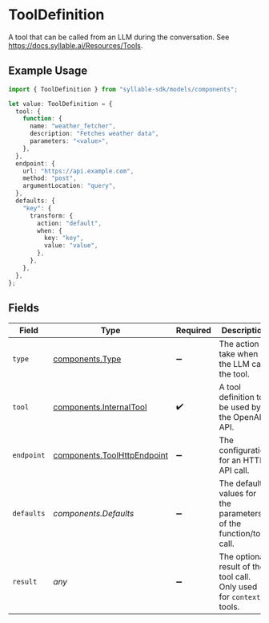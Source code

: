 # ToolDefinition

A tool that can be called from an LLM during the conversation. See https://docs.syllable.ai/Resources/Tools.

## Example Usage

```typescript
import { ToolDefinition } from "syllable-sdk/models/components";

let value: ToolDefinition = {
  tool: {
    function: {
      name: "weather_fetcher",
      description: "Fetches weather data",
      parameters: "<value>",
    },
  },
  endpoint: {
    url: "https://api.example.com",
    method: "post",
    argumentLocation: "query",
  },
  defaults: {
    "key": {
      transform: {
        action: "default",
        when: {
          key: "key",
          value: "value",
        },
      },
    },
  },
};
```

## Fields

| Field                                                                      | Type                                                                       | Required                                                                   | Description                                                                |
| -------------------------------------------------------------------------- | -------------------------------------------------------------------------- | -------------------------------------------------------------------------- | -------------------------------------------------------------------------- |
| `type`                                                                     | [components.Type](../../models/components/type.md)                         | :heavy_minus_sign:                                                         | The action to take when the LLM calls the tool.                            |
| `tool`                                                                     | [components.InternalTool](../../models/components/internaltool.md)         | :heavy_check_mark:                                                         | A tool definition to be used by the OpenAI API.                            |
| `endpoint`                                                                 | [components.ToolHttpEndpoint](../../models/components/toolhttpendpoint.md) | :heavy_minus_sign:                                                         | The configuration for an HTTP API call.                                    |
| `defaults`                                                                 | *components.Defaults*                                                      | :heavy_minus_sign:                                                         | The default values for the parameters of the function/tool call.           |
| `result`                                                                   | *any*                                                                      | :heavy_minus_sign:                                                         | The optional result of the tool call. Only used for `context` tools.       |
